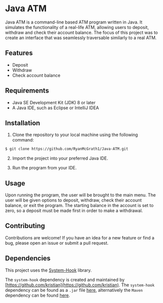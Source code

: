 # Java ATM

Java ATM is a command-line based ATM program written in Java. It simulates the functionality of a real-life ATM, allowing users to deposit, withdraw and check their account balance. The focus of this project was to create an interface that was seamlessly traversable similarly to a real ATM.

## Features

- Deposit
- Withdraw
- Check account balance


## Requirements

- Java SE Development Kit (JDK) 8 or later
- A Java IDE, such as Eclipse or IntelliJ IDEA

## Installation

1. Clone the repository to your local machine using the following command:

```sh 
$ git clone https://github.com/RyanMcGrath1/Java-ATM.git
```

2. Import the project into your preferred Java IDE.

3. Run the program from your IDE.

## Usage

Upon running the program, the user will be brought to the main menu. The user will be given options to deposit, withdraw, check their account balance, or exit the program. The starting balance in the account is set to zero, so a deposit must be made first in order to make a withdrawal.

## Contributing

Contributions are welcome! If you have an idea for a new feature or find a bug, please open an issue or submit a pull request.

## Dependencies

This project uses the [System-Hook](https://github.com/kristian/system-hook) library. 

The `system-hook` dependency is created and maintained by [https://github.com/kristian](https://github.com/kristian). The ``system-hook`` dependency can be found as a `.jar` file [here](https://github.com/kristian/system-hook/releases), alternatively the `Maven` dependency can be found [here](https://github.com/kristian/system-hook#maven-dependency).
